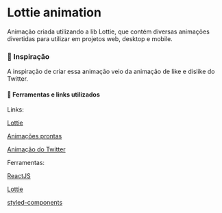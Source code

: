 # Lottie animation

<p>Animação criada utilizando a lib Lottie, que contém diversas animações divertidas para utilizar em projetos web, desktop e mobile.</p>

### :rocket: Inspiração

<p>A inspiração de criar essa animação veio da animação de like e dislike do Twitter.</p>

#### :art: Ferramentas e links utilizados
Links:

[Lottie](https://github.com/airbnb/lottie-web)

[Animações prontas](https://lottiefiles.com/)

[Animação do Twitter](https://lottiefiles.com/2415-twitter-heart)

Ferramentas:

[ReactJS](https://pt-br.reactjs.org/]ReactJS)

[Lottie](https://github.com/airbnb/lottie-web)

[styled-components](https://styled-components.com/)
